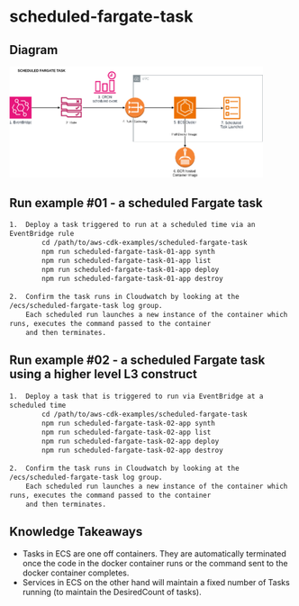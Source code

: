 # scheduled-fargate-task

## Diagram

<img src="./diagram.png" width="450"/>


## Run example #01 - a scheduled Fargate task
``` 
1.  Deploy a task triggered to run at a scheduled time via an EventBridge rule
        cd /path/to/aws-cdk-examples/scheduled-fargate-task
        npm run scheduled-fargate-task-01-app synth
        npm run scheduled-fargate-task-01-app list
        npm run scheduled-fargate-task-01-app deploy
        npm run scheduled-fargate-task-01-app destroy
        
2.  Confirm the task runs in Cloudwatch by looking at the /ecs/scheduled-fargate-task log group.
    Each scheduled run launches a new instance of the container which runs, executes the command passed to the container 
    and then terminates.
```

## Run example #02 - a scheduled Fargate task using a higher level L3 construct
``` 
1.  Deploy a task that is triggered to run via EventBridge at a scheduled time
        cd /path/to/aws-cdk-examples/scheduled-fargate-task
        npm run scheduled-fargate-task-02-app synth
        npm run scheduled-fargate-task-02-app list
        npm run scheduled-fargate-task-02-app deploy
        npm run scheduled-fargate-task-02-app destroy
        
2.  Confirm the task runs in Cloudwatch by looking at the /ecs/scheduled-fargate-task log group.
    Each scheduled run launches a new instance of the container which runs, executes the command passed to the container
    and then terminates.
```

## Knowledge Takeaways
* Tasks in ECS are one off containers. They are automatically terminated once the code in the docker container runs or the command sent to the docker container completes.
* Services in ECS on the other hand will maintain a fixed number of Tasks running (to maintain the DesiredCount of tasks).




